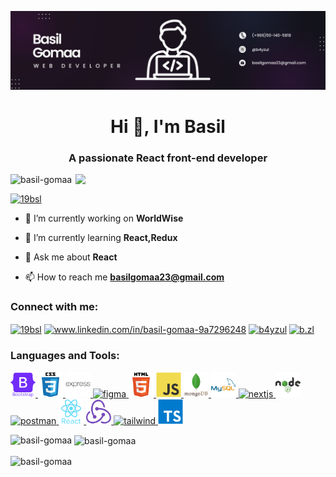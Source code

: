 [![MasterHead](https://raw.githubusercontent.com/Basil-Gomaa/Basil-Gomaa/main/linkedIn%20-%20background-image.png)]()

<h1 align="center">Hi 👋, I'm Basil</h1>
<h3 align="center">A passionate React front-end developer</h3>
<img align="right" width="400" src="https://images.playground.com/ed47e3bad70b4932bc7d9696bf6337ed.jpeg">

<p align="left"> <img src="https://komarev.com/ghpvc/?username=basil-gomaa&label=Profile%20views&color=0e75b6&style=flat" alt="basil-gomaa" /> </p>

<p align="left"> <a href="https://twitter.com/19bsl" target="blank"><img src="https://img.shields.io/twitter/follow/19bsl?logo=twitter&style=for-the-badge" alt="19bsl" /></a> </p>

- 🔭 I’m currently working on **WorldWise**

- 🌱 I’m currently learning **React,Redux**

- 💬 Ask me about **React**

- 📫 How to reach me **basilgomaa23@gmail.com**

<h3 align="left">Connect with me:</h3>
<p align="left">
<a href="https://twitter.com/19bsl" target="blank"><img align="center" src="https://raw.githubusercontent.com/rahuldkjain/github-profile-readme-generator/master/src/images/icons/Social/twitter.svg" alt="19bsl" height="30" width="40" /></a>
<a href="https://linkedin.com/in/www.linkedin.com/in/basil-gomaa-9a7296248" target="blank"><img align="center" src="https://raw.githubusercontent.com/rahuldkjain/github-profile-readme-generator/master/src/images/icons/Social/linked-in-alt.svg" alt="www.linkedin.com/in/basil-gomaa-9a7296248" height="30" width="40" /></a>
<a href="https://instagram.com/b4yzul" target="blank"><img align="center" src="https://raw.githubusercontent.com/rahuldkjain/github-profile-readme-generator/master/src/images/icons/Social/instagram.svg" alt="b4yzul" height="30" width="40" /></a>
<a href="https://discord.gg/b.zl" target="blank"><img align="center" src="https://raw.githubusercontent.com/rahuldkjain/github-profile-readme-generator/master/src/images/icons/Social/discord.svg" alt="b.zl" height="30" width="40" /></a>
</p>

<h3 align="left">Languages and Tools:</h3>
<p align="left"> <a href="https://getbootstrap.com" target="_blank" rel="noreferrer"> <img src="https://raw.githubusercontent.com/devicons/devicon/master/icons/bootstrap/bootstrap-plain-wordmark.svg" alt="bootstrap" width="40" height="40"/> </a> <a href="https://www.w3schools.com/css/" target="_blank" rel="noreferrer"> <img src="https://raw.githubusercontent.com/devicons/devicon/master/icons/css3/css3-original-wordmark.svg" alt="css3" width="40" height="40"/> </a> <a href="https://expressjs.com" target="_blank" rel="noreferrer"> <img src="https://raw.githubusercontent.com/devicons/devicon/master/icons/express/express-original-wordmark.svg" alt="express" width="40" height="40"/> </a> <a href="https://www.figma.com/" target="_blank" rel="noreferrer"> <img src="https://www.vectorlogo.zone/logos/figma/figma-icon.svg" alt="figma" width="40" height="40"/> </a> <a href="https://www.w3.org/html/" target="_blank" rel="noreferrer"> <img src="https://raw.githubusercontent.com/devicons/devicon/master/icons/html5/html5-original-wordmark.svg" alt="html5" width="40" height="40"/> </a> <a href="https://developer.mozilla.org/en-US/docs/Web/JavaScript" target="_blank" rel="noreferrer"> <img src="https://raw.githubusercontent.com/devicons/devicon/master/icons/javascript/javascript-original.svg" alt="javascript" width="40" height="40"/> </a> <a href="https://www.mongodb.com/" target="_blank" rel="noreferrer"> <img src="https://raw.githubusercontent.com/devicons/devicon/master/icons/mongodb/mongodb-original-wordmark.svg" alt="mongodb" width="40" height="40"/> </a> <a href="https://www.mysql.com/" target="_blank" rel="noreferrer"> <img src="https://raw.githubusercontent.com/devicons/devicon/master/icons/mysql/mysql-original-wordmark.svg" alt="mysql" width="40" height="40"/> </a> <a href="https://nextjs.org/" target="_blank" rel="noreferrer"> <img src="https://cdn.worldvectorlogo.com/logos/nextjs-2.svg" alt="nextjs" width="40" height="40"/> </a> <a href="https://nodejs.org" target="_blank" rel="noreferrer"> <img src="https://raw.githubusercontent.com/devicons/devicon/master/icons/nodejs/nodejs-original-wordmark.svg" alt="nodejs" width="40" height="40"/> </a> <a href="https://postman.com" target="_blank" rel="noreferrer"> <img src="https://www.vectorlogo.zone/logos/getpostman/getpostman-icon.svg" alt="postman" width="40" height="40"/> </a> <a href="https://reactjs.org/" target="_blank" rel="noreferrer"> <img src="https://raw.githubusercontent.com/devicons/devicon/master/icons/react/react-original-wordmark.svg" alt="react" width="40" height="40"/> </a> <a href="https://redux.js.org" target="_blank" rel="noreferrer"> <img src="https://raw.githubusercontent.com/devicons/devicon/master/icons/redux/redux-original.svg" alt="redux" width="40" height="40"/> </a> <a href="https://tailwindcss.com/" target="_blank" rel="noreferrer"> <img src="https://www.vectorlogo.zone/logos/tailwindcss/tailwindcss-icon.svg" alt="tailwind" width="40" height="40"/> </a> <a href="https://www.typescriptlang.org/" target="_blank" rel="noreferrer"> <img src="https://raw.githubusercontent.com/devicons/devicon/master/icons/typescript/typescript-original.svg" alt="typescript" width="40" height="40"/> </a> </p>

<p><img align="left" src="https://github-readme-stats.vercel.app/api/top-langs?username=basil-gomaa&show_icons=true&locale=en&layout=compact" alt="basil-gomaa" /></p>

<p>&nbsp;<img align="center" src="https://github-readme-stats.vercel.app/api?username=basil-gomaa&show_icons=true&locale=en" alt="basil-gomaa" /></p>

<p><img align="center" src="https://github-readme-streak-stats.herokuapp.com/?user=basil-gomaa&" alt="basil-gomaa" /></p>
